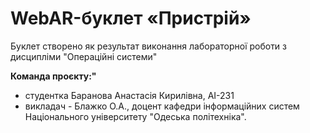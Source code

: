 # WebAR-буклет «Пристрій»
Буклет створено як результат виконання лабораторної роботи з дисципліми "Операційні системи"

**Команда проєкту:"**
- студентка Баранова Анастасія Кирилівна, АІ-231
- викладач - Блажко О.А., доцент кафедри інформаційних систем Національного університету "Одеська політехніка".
